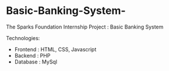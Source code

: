 # Basic-Banking-System-
The Sparks Foundation Internship Project : Basic Banking System

Technologies:

- Frontend : HTML, CSS, Javascript
- Backend : PHP
- Database : MySql
